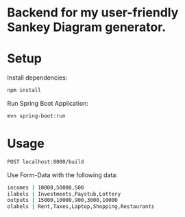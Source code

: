 # Backend for my user-friendly Sankey Diagram generator.

# Setup
Install dependencies:
```sh
npm install
```

Run Spring Boot Application:
```sh
mvn spring-boot:run
```

# Usage
```sh
POST localhost:8080/build
```
Use Form-Data with the following data:
```sh
incomes | 10000,50000,500
ilabels | Investments,Paystub,Lottery
outputs | 15000,10000,900,3000,10000
olabels | Rent,Taxes,Laptop,Shopping,Restaurants
```